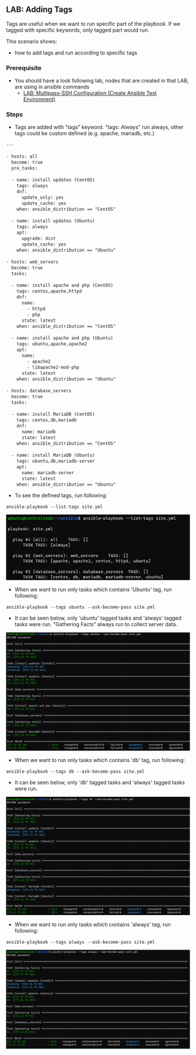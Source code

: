 ## LAB: Adding Tags

Tags are useful when we want to run specific part of the playbook. If we tagged with specific keywords, only tagged part would run.  

This scenario shows:
- how to add tags and run according to specific tags

### Prerequisite

- You should have a look following lab, nodes that are created in that LAB, are using in ansible commands
  - [LAB: Multipass-SSH Configuration (Create Ansible Test Environment)](./Multipass-SSH-Configuration.md)

### Steps

- Tags are added with "tags" keyword. "tags: Always" run always, other tags could be custom defined (e.g. apache, mariadb, etc.)

``` 
---

- hosts: all
  become: true
  pre_tasks:

  - name: install updates (CentOS)
    tags: always
    dnf:
      update_only: yes
      update_cache: yes
    when: ansible_distribution == "CentOS"

  - name: install updates (Ubuntu)
    tags: always
    apt:
      upgrade: dist
      update_cache: yes
    when: ansible_distribution == "Ubuntu"

- hosts: web_servers
  become: true
  tasks:

  - name: install apache and php (CentOS)
    tags: centos,apache,httpd
    dnf:
      name:
        - httpd
        - php
      state: latest
    when: ansible_distribution == "CentOS"

  - name: install apache and php (Ubuntu)
    tags: ubuntu,apache,apache2
    apt:
      name:
        - apache2
        - libapache2-mod-php
      state: latest
    when: ansible_distribution == "Ubuntu"
    
- hosts: database_servers
  become: true
  tasks:

  - name: install MariaDB (CentOS)
    tags: centos,db,mariadb
    dnf:
      name: mariadb
      state: latest
    when: ansible_distribution == "CentOS"

  - name: install MariaDB (Ubuntu)
    tags: ubuntu,db,mariadb-server
    apt:
      name: mariadb-server
      state: latest
    when: ansible_distribution == "Ubuntu"
``` 

- To see the defined tags, run following:

```
ansible-playbook --list-tags site.yml
```

![image](./img/201675534-6773039e-b45e-4f1f-b473-3a1ab1059f69.png)

- When we want to run only tasks which contains 'Ubuntu' tag, run following:

```
ansible-playbook --tags ubuntu --ask-become-pass site.yml
```

- It can be seen below, only 'ubuntu' tagged tasks and 'always' tagged tasks were run. "Gathering Facts" always run to collect server data.

![image](./img/201676220-0cb5dfc4-3a29-4de0-b9eb-96a3fcc275dd.png)

- When we want to run only tasks which contains 'db' tag, run following:

```
ansible-playbook --tags db --ask-become-pass site.yml
```

- It can be seen below, only 'db' tagged tasks and 'always' tagged tasks were run.

![image](./img/201676636-7043e4e5-2277-4273-8274-e934e5ad1bb8.png)

- When we want to run only tasks which contains 'always' tag, run following:

```
ansible-playbook --tags always --ask-become-pass site.yml
```

![image](./img/201677188-2df9f569-89ea-4691-952a-db812e47ffe3.png)
